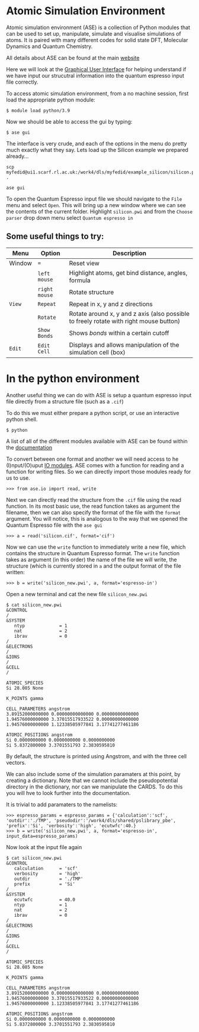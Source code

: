
# Atomic Simulation Environment

Atomic simulation environment (ASE) is a collection of Python modules that can be used to set up, manipulate, simulate and visualise simulations of atoms.
It is paired with many different codes for solid state DFT, Molecular Dynamics and Quantum Chemistry.

All details about ASE can be found at the main [website](https://wiki.fysik.dtu.dk/ase/)

Here we will look at the [Graphical User Interface](https://wiki.fysik.dtu.dk/ase/ase/gui/gui.html) for helping understand if we have input our strucutral information into the quantum espresso input file correctly.

To access atomic simulation environment, from a no machine session, first load the appropriate python module:

    $ module load python/3.9

Now we should be able to access the gui by typing:

    $ ase gui

The interface is very crude, and each of the options in the menu do pretty much exactly what they say. Lets load up the Silicon example we prepared already...

    scp myfedid@ui1.scarf.rl.ac.uk:/work4/dls/myfedid/example_silicon/silicon.pwi .

    ase gui

To open the Quantum Espresso input file we should navigate to the <code>File</code> menu and select <code>Open</code>. 
This will bring up a new window where we can see the contents of the current folder. 
Highlight <code>silicon.pwi</code> and from the <code>Choose parser</code> drop down menu select <code>Quantum espresso in</code>

## Some useful things to try:

| Menu | Option | Description |
|------|--------|-------------|
| Window | <code>=</code> | Reset view |
|        | <code>left mouse</code> | Highlight atoms, get bind distance, angles, formula |
|        | <code>right mouse</code> | Rotate structure |
| <code>View</code> | <code>Repeat</code> | Repeat in x, y and z directions |
|                   | <code>Rotate</code> | Rotate around x, y and z axis (also possible to freely rotate with right mouse button)|
|                   | <code>Show Bonds</code> | Shows <em>bonds</em> within a certain cutoff | 
|<code>Edit</code>  | <code>Edit Cell</code>  | Displays and allows manipulation of the simulation cell (box) |

# In the python environment

Another useful thing we can do with ASE is setup a quantum espresso input file directly from a structure file (such as a <code>.cif</code>)

To do this we must either prepare a python script, or use an interactive python shell.

    $ python

A list of all of the different modules available with ASE can be found within the [documentation](https://wiki.fysik.dtu.dk/ase/ase/ase.html)

To convert between one format and another we will need access to he (I)nput/(O)uput [IO modules](https://wiki.fysik.dtu.dk/ase/ase/io/io.html). 
ASE comes with a function for reading and a function for writing files.
So we can directly import those modules ready for us to use.

    >>> from ase.io import read, write

Next we can directly read the structure from the <code>.cif</code> file using the read function.
In its most basic use, the read function takes as argument the filename, then we can also specify the format of the file with the <code>format</code> argument.
You will notice, this is analogous to the way that we opened the Quantum Espresso file with the <code>ase gui</code>

    >>> a = read('silicon.cif', format='cif')

Now we can use the <code>write</code> function to immediately write a new file, which contains the structure in Quantum Espresso format.
The <code>write</code> function takes as argument (in this order) the name of the file we will write, the structure (which is currently stored in <code>a</code> and the output format of the file written:

    >>> b = write('silicon_new.pwi', a, format='espresso-in')

Open a new terminal and cat the new file <code>silicon_new.pwi</code>

    $ cat silicon_new.pwi 
    &CONTROL
    /
    &SYSTEM
       ntyp             = 1
       nat              = 2
       ibrav            = 0
    /
    &ELECTRONS
    /
    &IONS
    /
    &CELL
    /
    
    ATOMIC_SPECIES
    Si 28.085 None
    
    K_POINTS gamma
    
    CELL_PARAMETERS angstrom
    3.89152000000000 0.00000000000000 0.00000000000000
    1.94576000000000 3.37015517933522 0.00000000000000
    1.94576000000000 1.12338505977841 3.17741277461186
    
    ATOMIC_POSITIONS angstrom
    Si 0.0000000000 0.0000000000 0.0000000000 
    Si 5.8372800000 3.3701551793 2.3830595810 

By default, the structure is printed using Angstrom, and with the three cell vectors.

We can also include some of the simulation paramaters at this point, by creating a dictionary. 
Note that we cannot include the pseudopotential directory in the dictionary, nor can we manipulate the CARDS.
To do this you will hve to look further into the documentation.

It is trivial to add paramaters to the namelists:

    >>> espresso_params = espresso_params = {'calculation':'scf', 'outdir':'./TMP', 'pseudodir':'/work4/dls/shared/pslibrary_pbe', 'prefix':'Si', 'verbosity':'high', 'ecutwfc':40.}
    >>> b = write('silicon_new.pwi', a, format='espresso-in', input_data=espresso_params)

Now look at the input file again

    $ cat silicon_new.pwi 
    &CONTROL
       calculation      = 'scf'
       verbosity        = 'high'
       outdir           = './TMP'
       prefix           = 'Si'
    /
    &SYSTEM
       ecutwfc          = 40.0
       ntyp             = 1
       nat              = 2
       ibrav            = 0
    /
    &ELECTRONS
    /
    &IONS
    /
    &CELL
    /
    
    ATOMIC_SPECIES
    Si 28.085 None
    
    K_POINTS gamma
    
    CELL_PARAMETERS angstrom
    3.89152000000000 0.00000000000000 0.00000000000000
    1.94576000000000 3.37015517933522 0.00000000000000
    1.94576000000000 1.12338505977841 3.17741277461186
    
    ATOMIC_POSITIONS angstrom
    Si 0.0000000000 0.0000000000 0.0000000000 
    Si 5.8372800000 3.3701551793 2.3830595810 
